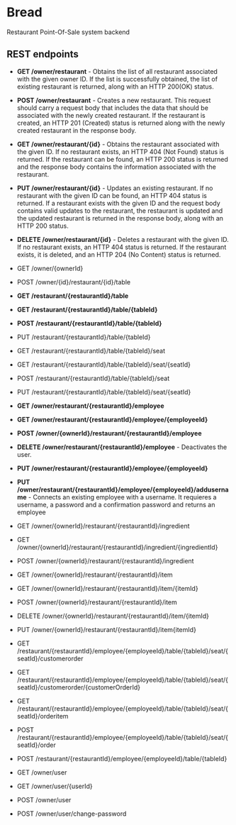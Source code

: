 # Bread
Restaurant Point-Of-Sale system backend

## REST endpoints

* __GET /owner/restaurant__ - Obtains the list of all restaurant associated with the given owner ID. If the list is successfully obtained, the list of existing restaurant is returned, along with an HTTP 200(OK) status.
* __POST /owner/restaurant__ - Creates a new restaurant. This request should carry a request body that includes the data that should be associated with the newly created restaurant. If the restaurant is created, an HTTP 201 (Created) status is returned along with the newly created restaurant in the response body.
* __GET /owner/restaurant/{id}__ - Obtains the restaurant associated with the given ID. If no restaurant exists, an HTTP 404 (Not Found) status is returned. If the restaurant can be found, an HTTP 200 status is returned and the response body contains the information associated with the restaurant.
* __PUT /owner/restaurant/{id}__ - Updates an existing restaurant. If no restaurant with the given ID can be found, an HTTP 404 status is returned. If a restaurant exists with the given ID and the request body contains valid updates to the restaurant, the restaurant is updated and the updated restaurant is returned in the response body, along with an HTTP 200 status.
* __DELETE /owner/restaurant/{id}__ - Deletes a restaurant with the given ID. If no restaurant exists, an HTTP 404 status is returned. If the restaurant exists, it is deleted, and an HTTP 204 (No Content) status is returned.
* GET /owner/{ownerId}
* POST /owner/{id}/restaurant/{id}/table

* __GET /restaurant/{restaurantId}/table__
* __GET /restaurant/{restaurantId}/table/{tableId}__
* __POST /restaurant/{restaurantId}/table/{tableId}__
* PUT /restaurant/{restaurantId}/table/{tableId}

* GET /restaurant/{restaurantId}/table/{tableId}/seat
* GET /restaurant/{restaurantId}/table/{tableId}/seat/{seatId}
* POST /restaurant/{restaurantId}/table/{tableId}/seat
* PUT /restaurant/{restaurantId}/table/{tableId}/seat/{seatId}

* __GET /owner/restaurant/{restaurantId}/employee__
* __GET /owner/restaurant/{restaurantId}/employee/{employeeId}__
* __POST /owner/{ownerId}/restaurant/{restaurantId}/employee__
* __DELETE /owner/restaurant/{restaurantId}/employee__ - Deactivates the user.
* __PUT /owner/restaurant/{restaurantId}/employee/{employeeId}__
* __PUT /owner/restaurant/{restaurantId}/employee/{employeeId}/addusername__ - Connects an existing employee with a username. It requieres a username, a password and a confirmation password and returns an employee

* GET /owner/{ownerId}/restaurant/{restaurantId}/ingredient
* GET /owner/{ownerId}/restaurant/{restaurantId}/ingredient/{ingredientId}
* POST /owner/{ownerId}/restaurant/{restaurantId}/ingredient

* GET /owner/{ownerId}/restaurant/{restaurantId}/item
* GET /owner/{ownerId}/restaurant/{restaurantId}/item/{itemId}
* POST /owner/{ownerId}/restaurant/{restaurantId}/item
* DELETE /owner/{ownerId}/restaurant/{restaurantId}/item/{itemId}
* PUT /owner/{ownerId}/restaurant/{restaurantId}/item{itemId}

* GET /restaurant/{restaurantId}/employee/{employeeId}/table/{tableId}/seat/{seatId}/customerorder
* GET /restaurant/{restaurantId}/employee/{employeeId}/table/{tableId}/seat/{seatId}/customerorder/{customerOrderId}
* GET /restaurant/{restaurantId}/employee/{employeeId}/table/{tableId}/seat/{seatId}/orderitem
* POST /restaurant/{restaurantId}/employee/{employeeId}/table/{tableId}/seat/{seatId}/order
* POST /restaurant/{restaurantId}/employee/{employeeId}/table/{tableId}

* GET /owner/user
* GET /owner/user/{userId}
* POST /owner/user
* POST /owner/user/change-password